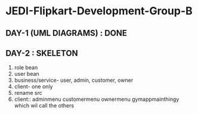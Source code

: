 # JEDI-Flipkart-Development-Group-B

## DAY-1 (UML DIAGRAMS) : DONE

## DAY-2 : SKELETON

1. role bean
2. user bean
3. business/service- user, admin, customer, owner
4. client- one only
5. rename src
6. client::
    adminmenu
    customermenu
    ownermenu
    gymappmainthingy which wil call the others